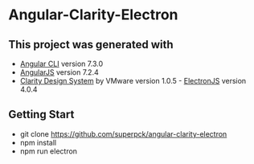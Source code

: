 # Angular-Clarity-Electron

## This project was generated with
- [Angular CLI](https://github.com/angular/angular-cli) version 7.3.0 
- [AngularJS](https://angular.io/) version 7.2.4 
- [Clarity Design System](https://vmware.github.io/clarity)  by VMware version 1.0.5    - [ElectronJS](https://github.com/electron/electron) version 4.0.4

## Getting Start
* git clone https://github.com/superpck/angular-clarity-electron
* npm install
* npm run electron
